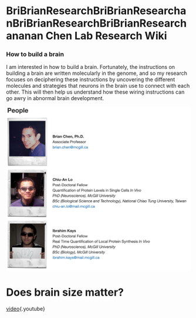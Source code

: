 <!-- TITLE: Home -->
<!-- SUBTITLE: A quick summary of Home -->

# BriBrianResearchBriBrianResearchanBriBrianResearchBriBrianResearchananan Chen Lab Research Wiki
### How to build a brain

I am interested in how to build a brain. Fortunately, the instructions on building a brain are written molecularly in the genome, and so my research focuses on deciphering these instructions by uncovering the different molecules and strategies that neurons in the brain use to connect with each other. This will then help us understand how these wiring instructions can go awry in abnormal brain development.

![Bchenhome](/uploads/bchenhome.png "Bchenhome")

# Does brain size matter?
[video](https://www.youtube.com/watch?v=UoEb_jvn8w0){.youtube}

